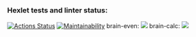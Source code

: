 ### Hexlet tests and linter status:
[![Actions Status](https://github.com/sen98ia/frontend-project-44/actions/workflows/hexlet-check.yml/badge.svg)](https://github.com/sen98ia/frontend-project-44/actions)
[![Maintainability](https://api.codeclimate.com/v1/badges/9f6bf81ed8294e19ccf6/maintainability)](https://codeclimate.com/github/sen98ia/frontend-project-44/maintainability)
brain-even:
<a href="https://asciinema.org/a/KEMSwxZtixsEiFBJg5w730f0F" target="_blank"><img src="https://asciinema.org/a/KEMSwxZtixsEiFBJg5w730f0F.svg" /></a>
brain-calc:
<a href="https://asciinema.org/a/uSGeQaXu5WnAaESxWmLV28nlW" target="_blank"><img src="https://asciinema.org/a/uSGeQaXu5WnAaESxWmLV28nlW.svg" /></a>